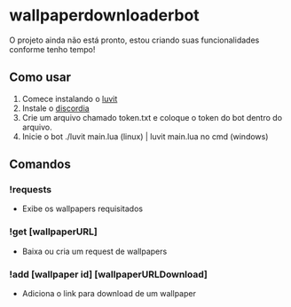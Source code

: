 # wallpaperdownloaderbot

O projeto ainda não está pronto, estou criando suas funcionalidades conforme tenho tempo!

## Como usar

1) Comece instalando o [luvit](https://luvit.io/install.html)
2) Instale o [discordia](https://github.com/SinisterRectus/Discordia)
3) Crie um arquivo chamado token.txt e coloque o token do bot dentro do arquivo.
4) Inicie o bot ./luvit main.lua (linux) | luvit main.lua no cmd (windows)

## Comandos

### !requests
- Exibe os wallpapers requisitados

### !get [wallpaperURL]
- Baixa ou cria um request de wallpapers

### !add [wallpaper id] [wallpaperURLDownload]
- Adiciona o link para download de um wallpaper
